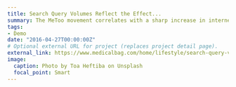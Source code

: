 ```yaml
---
title: Search Query Volumes Reflect the Effect...
summary: The MeToo movement correlates with a sharp increase in internet searches related to sexual ...
tags:
- Demo
date: "2016-04-27T00:00:00Z"
# Optional external URL for project (replaces project detail page).
external_link: https://www.medicalbag.com/home/lifestyle/search-query-volumes-reflect-the-effect-of-metoo/
image:
  caption: Photo by Toa Heftiba on Unsplash
  focal_point: Smart
---
```

